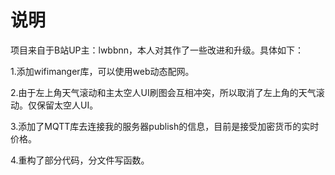 # 说明

项目来自于B站UP主：lwbbnn，本人对其作了一些改进和升级。具体如下：

1.添加wifimanger库，可以使用web动态配网。

2.由于左上角天气滚动和主太空人UI刷图会互相冲突，所以取消了左上角的天气滚动。仅保留太空人UI。

3.添加了MQTT库去连接我的服务器publish的信息，目前是接受加密货币的实时价格。

4.重构了部分代码，分文件写函数。